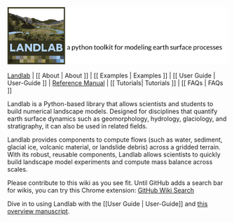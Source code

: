 <img src="https://raw.githubusercontent.com/landlab/landlab-logo/master/landlab-header.png">

[Landlab](http://landlab.github.io) | 
[[ About | About ]] |
[[ Examples | Examples ]] |
[[ User Guide | User-Guide ]] |
[ Reference Manual](http://landlab.readthedocs.org/en/latest/#developer-documentation) |
[[ Tutorials| Tutorials ]] |
[[ FAQs | FAQs ]] 

Landlab is a Python-based library that allows scientists and students to build numerical landscape models. Designed for disciplines that quantify earth surface dynamics such as geomorphology, hydrology, glaciology, and stratigraphy, it can also be used in related fields.
    
Landlab provides components to compute flows (such as water, sediment, glacial ice, volcanic material, or landslide debris) across a gridded terrain. With its robust, reusable components, Landlab allows scientists to quickly build landscape model experiments and compute mass balance across scales.

Please contribute to this wiki as you see fit. Until GitHub adds a search bar for wikis, you can try this Chrome extension: 
[GitHub Wiki Search](https://chrome.google.com/webstore/detail/github-wiki-search/gdifdhnjmjaidbajhapmbcbnoocoeooc?hl=en)

Dive in to using Landlab with the [[User Guide | User-Guide]] and [this overview manuscript](http://www.earth-surf-dynam.net/5/21/2017/).